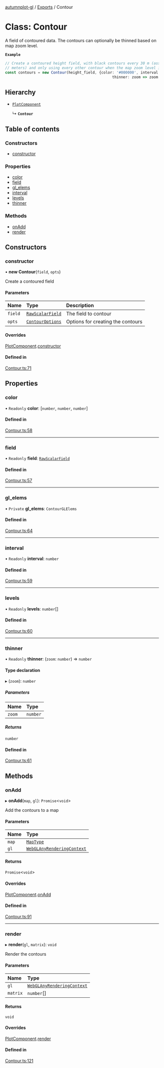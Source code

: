 [autumnplot-gl](../README.md) / [Exports](../modules.md) / Contour

# Class: Contour

A field of contoured data. The contours can optionally be thinned based on map zoom level.

**`Example`**

```ts
// Create a contoured height field, with black contours every 30 m (assuming the height field is in 
// meters) and only using every other contour when the map zoom level is less than 5.
const contours = new Contour(height_field, {color: '#000000', interval: 30, 
                                                 thinner: zoom => zoom < 5 ? 2 : 1});
```

## Hierarchy

- [`PlotComponent`](PlotComponent.md)

  ↳ **`Contour`**

## Table of contents

### Constructors

- [constructor](Contour.md#constructor)

### Properties

- [color](Contour.md#color)
- [field](Contour.md#field)
- [gl\_elems](Contour.md#gl_elems)
- [interval](Contour.md#interval)
- [levels](Contour.md#levels)
- [thinner](Contour.md#thinner)

### Methods

- [onAdd](Contour.md#onadd)
- [render](Contour.md#render)

## Constructors

### constructor

• **new Contour**(`field`, `opts`)

Create a contoured field

#### Parameters

| Name | Type | Description |
| :------ | :------ | :------ |
| `field` | [`RawScalarField`](RawScalarField.md) | The field to contour |
| `opts` | [`ContourOptions`](../interfaces/ContourOptions.md) | Options for creating the contours |

#### Overrides

[PlotComponent](PlotComponent.md).[constructor](PlotComponent.md#constructor)

#### Defined in

[Contour.ts:71](https://github.com/tsupinie/autumnplot-gl/blob/9814269/src/Contour.ts#L71)

## Properties

### color

• `Readonly` **color**: [`number`, `number`, `number`]

#### Defined in

[Contour.ts:58](https://github.com/tsupinie/autumnplot-gl/blob/9814269/src/Contour.ts#L58)

___

### field

• `Readonly` **field**: [`RawScalarField`](RawScalarField.md)

#### Defined in

[Contour.ts:57](https://github.com/tsupinie/autumnplot-gl/blob/9814269/src/Contour.ts#L57)

___

### gl\_elems

• `Private` **gl\_elems**: `ContourGLElems`

#### Defined in

[Contour.ts:64](https://github.com/tsupinie/autumnplot-gl/blob/9814269/src/Contour.ts#L64)

___

### interval

• `Readonly` **interval**: `number`

#### Defined in

[Contour.ts:59](https://github.com/tsupinie/autumnplot-gl/blob/9814269/src/Contour.ts#L59)

___

### levels

• `Readonly` **levels**: `number`[]

#### Defined in

[Contour.ts:60](https://github.com/tsupinie/autumnplot-gl/blob/9814269/src/Contour.ts#L60)

___

### thinner

• `Readonly` **thinner**: (`zoom`: `number`) => `number`

#### Type declaration

▸ (`zoom`): `number`

##### Parameters

| Name | Type |
| :------ | :------ |
| `zoom` | `number` |

##### Returns

`number`

#### Defined in

[Contour.ts:61](https://github.com/tsupinie/autumnplot-gl/blob/9814269/src/Contour.ts#L61)

## Methods

### onAdd

▸ **onAdd**(`map`, `gl`): `Promise`<`void`\>

Add the contours to a map

#### Parameters

| Name | Type |
| :------ | :------ |
| `map` | [`MapType`](../modules.md#maptype) |
| `gl` | [`WebGLAnyRenderingContext`](../modules.md#webglanyrenderingcontext) |

#### Returns

`Promise`<`void`\>

#### Overrides

[PlotComponent](PlotComponent.md).[onAdd](PlotComponent.md#onadd)

#### Defined in

[Contour.ts:91](https://github.com/tsupinie/autumnplot-gl/blob/9814269/src/Contour.ts#L91)

___

### render

▸ **render**(`gl`, `matrix`): `void`

Render the contours

#### Parameters

| Name | Type |
| :------ | :------ |
| `gl` | [`WebGLAnyRenderingContext`](../modules.md#webglanyrenderingcontext) |
| `matrix` | `number`[] |

#### Returns

`void`

#### Overrides

[PlotComponent](PlotComponent.md).[render](PlotComponent.md#render)

#### Defined in

[Contour.ts:121](https://github.com/tsupinie/autumnplot-gl/blob/9814269/src/Contour.ts#L121)
